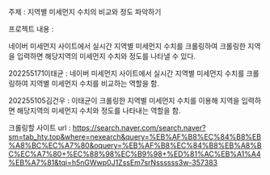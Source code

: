 주제 : 지역별 미세먼지 수치의 비교와 정도 파악하기

프로젝트 내용 :

네이버 미세먼지 사이트에서 실시간 지역별 미세먼지 수치를 크롤링하여 크롤링한 지역을 입력하면 해당지역의 미세먼지 수치와 정도를 나타낼 수 있다.

202255171이태균 : 네이버 미세먼지 사이트에서 실시간 지역별 미세먼지 수치를 크롤링하여 지역별 미세먼지 수치를 비교하는 역할을 함.

202255105김건우 : 이태균이 크롤링한 지역별 미세먼지 수치를 이용해 지역을 입력하면 해당지역의 미세먼지 수치와 정도를 나타내는 역할을 함.

크롤링할 사이트 url : https://search.naver.com/search.naver?sm=tab_hty.top&where=nexearch&query=%EB%AF%B8%EC%84%B8%EB%A8%BC%EC%A7%80&oquery=%EB%AF%B8%EC%84%B8%EB%A8%BC%EC%A7%80+%EC%88%98%EC%B9%98+%ED%81%AC%EB%A1%A4%EB%A7%81&tqi=h5nGWwp0J1ZssEm7srNssssss3w-357383
